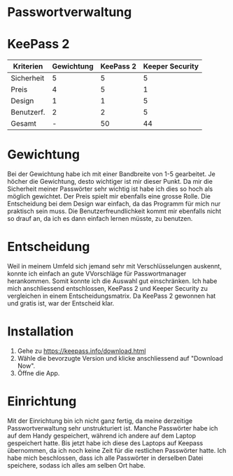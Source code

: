 # Passwortverwaltung

# KeePass 2

|  Kriterien  | Gewichtung | KeePass 2 | Keeper Security |
|-------------|------------|-----------|-----------------|
|  Sicherheit |     5      |     5     |        5        |
|  Preis      |     4      |     5     |        1        |
|  Design     |     1      |     1     |        5        |
|  Benutzerf. |     2      |     2     |        5        |
|  Gesamt     |     -      |     50    |        44       |


# Gewichtung

Bei der Gewichtung habe ich mit einer Bandbreite von 1-5 gearbeitet. Je höcher die Gewichtung, desto wichtiger ist mir dieser Punkt. Da mir die Sicherheit meiner Passwörter sehr wichtig ist habe ich dies so hoch als möglich gewichtet. Der Preis spielt mir ebenfalls eine grosse Rolle. Die Entscheidung bei dem Design war einfach, da das Programm für mich nur praktisch sein muss. Die Benutzerfreundlichkeit kommt mir ebenfalls nicht so drauf an, da ich es dann einfach lernen müsste, zu benutzen. 

# Entscheidung

Weil in meinem Umfeld sich jemand sehr mit Verschlüsselungen auskennt, konnte ich einfach an gute VVorschläge für Passwortmanager herankommen. Somit konnte ich die Auswahl gut einschränken. Ich habe mich anschliessend entschlossen, KeePass 2 und Keeper Security zu vergleichen in einem Entscheidungsmatrix. Da KeePass 2 gewonnen hat und gratis ist, war der Entscheid klar.

# Installation

1. Gehe zu https://keepass.info/download.html
2. Wähle die bevorzugte Version und klicke anschliessend auf "Download Now".
3. Öffne die App.

# Einrichtung

Mit der Einrichtung bin ich nicht ganz fertig, da meine derzeitige Passwortverwaltung sehr unstrukturiert ist. Manche Passwörter habe ich auf dem Handy gespeichert, während ich andere auf dem Laptop gespeichert hatte. Bis jetzt habe ich diese des Laptops auf Keepass übernommen, da ich noch keine Zeit für die restlichen Passwörter hatte. Ich habe mich beschlossen, dass ich alle Passwörter in derselben Datei speichere, sodass ich alles am selben Ort habe. 
